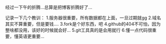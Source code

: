 经过一下午的折腾...总算是把博客折腾好了...

   记录一下几个教训：
   1.服务器很重要，所有数据都在上面，一旦过期就gg
   2.域名其实不算重要，但是要钱....
   3.fork是个好东西，吧
   4.github的404不可怕，因为整啥都没用，该好的时候就会好...
   5.git工具真的是会用就行
   6.懂一点代码很重要，懂英语更重要...